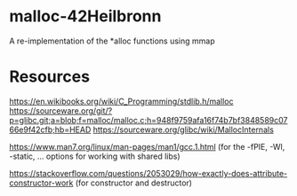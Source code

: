 # malloc-42Heilbronn
A re-implementation of the *alloc functions using mmap


# Resources
https://en.wikibooks.org/wiki/C_Programming/stdlib.h/malloc
https://sourceware.org/git/?p=glibc.git;a=blob;f=malloc/malloc.c;h=948f9759afa16f74b7bf3848589c0766e9f42cfb;hb=HEAD
https://sourceware.org/glibc/wiki/MallocInternals

https://www.man7.org/linux/man-pages/man1/gcc.1.html (for the -fPIE, -Wl, -static, ... options for working with shared libs)

https://stackoverflow.com/questions/2053029/how-exactly-does-attribute-constructor-work (for constructor and destructor)